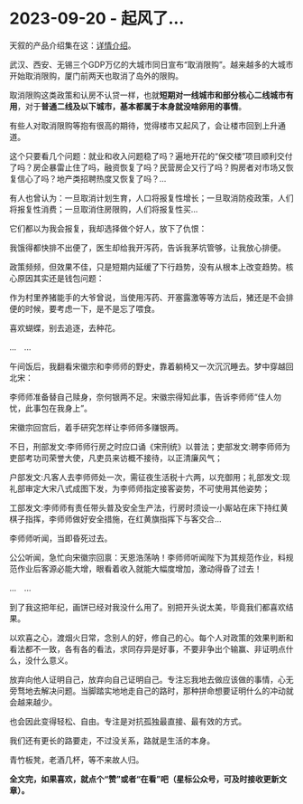 # 2023-09-20 - 起风了...

天叙的产品介绍集在这：[详情介绍](http://mp.weixin.qq.com/s?__biz=Mzg2MTg2OTYzNQ==&mid=2247483940&idx=1&sn=6b23f26d196bcb90302cf12e0f11dc68&chksm=ce11c108f966481e748f12725bf52dbbcc3042704cc710a0a65bd5db7118fa534c31384a6397&scene=21#wechat_redirect)。

武汉、西安、无锡三个GDP万亿的大城市同日宣布“取消限购”。越来越多的大城市开始取消限购，厦门前两天也取消了岛外的限购。

取消限购这类政策和认房不认贷一样，也就**短期对一线城市和部分核心二线城市有用**，对于**普通二线及以下城市，基本都属于本身就没啥卵用的事情**。

有些人对取消限购等抱有很高的期待，觉得楼市又起风了，会让楼市回到上升通道。

这个只要看几个问题：就业和收入问题稳了吗？遍地开花的“保交楼”项目顺利交付了吗？房企暴雷止住了吗，融资恢复了吗？民营房企又行了吗？购房者对市场又恢复信心了吗？地产类招聘热度又恢复了吗？...

有人也曾认为：一旦取消计划生育，人口将报复性增长；一旦取消防疫政策，人们将报复性消费；一旦取消住房限购，人们将报复性买…

它们都以为我会报复，我却选择做个好人，放下了仇恨：

我饿得都快排不出便了，医生却给我开泻药，告诉我茅坑管够，让我放心排便。

政策频频，但效果不佳，只是短期内延缓了下行趋势，没有从根本上改变趋势。核心原因其实还是钱包问题：

作为村里养猪能手的大爷曾说，当使用泻药、开塞露激等等方法后，猪还是不会排便的时候，要考虑一下，是不是忘了喂食。

喜欢蝴蝶，别去追逐，去种花。

...　...

午间饭后，我翻看宋徽宗和李师师的野史，靠着躺椅又一次沉沉睡去。梦中穿越回北宋：

李师师准备替自己赎身，奈何银两不足。宋徽宗得知此事，告诉李师师“佳人勿忧，此事包在我身上”。

宋徽宗回宫后，着手研究怎样让李师师多赚银两。

不日，刑部发文:李师师行房之时应口诵《宋刑统》以普法；吏部发文:聘李师师为吏部考功司荣誉大使，凡吏员来访概不接待，以正清廉风气；

户部发文:凡客人去李师师处一次，需征夜生活税十六两，以充御用；礼部发文:现礼部审定大宋八式成图下发，为李师师指定接客姿势，不可使用其他姿势；

工部发文:李师师有责任带头普及安全生产法，行房时须设一小厮站在床下持红黄棋子指挥，李师师做好安全措施，在红黄旗指挥下与客交合...

李师师听闻，当即昏死过去。

公公听闻，急忙向宋徽宗回禀：天恩浩荡呐！李师师听闻陛下为其规范作业，料规范作业后客源必能大增，眼看着收入就能大幅度增加，激动得昏了过去！

...　...

到了我这把年纪，画饼已经对我没什么用了。别把开头说太美，毕竟我们都喜欢结果。

以欢喜之心，渡烟火日常，念别人的好，修自己的心。每个人对政策的效果判断和看法都不一致，各有各的看法，求同存异是好事，不要非争出个输赢、非证明点什么，没什么意义。

放弃向他人证明自己，放弃向自己证明自己。专注忘我地去做应该做的事情，心无旁骛地去解决问题。当脚踏实地地走自己的路时，那种拼命想要证明什么的冲动就会越来越少。

也会因此变得轻松、自由。专注是对抗孤独最直接、最有效的方式。

我们还有更长的路要走，不过没关系，路就是生活的本身。

青竹板凳，老酒几杯，等不来故人归。

**全文完，如果喜欢，就点个“赞”或者“在看”吧（星标公众号，可及时接收更新文章）。**